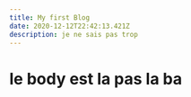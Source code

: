 ```yaml
---
title: My first Blog
date: 2020-12-12T22:42:13.421Z
description: je ne sais pas trop
---
```

# **le body est la pas la ba**